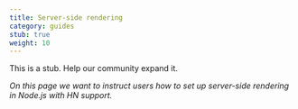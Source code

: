 ```yaml
---
title: Server-side rendering
category: guides
stub: true
weight: 10
---
```


This is a stub. Help our community expand it.

_On this page we want to instruct users how to set up server-side rendering in Node.js with HN support._
